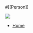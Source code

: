#[[Person]]

![](https://scrumguides.org/images/ken_schwaber.png)

- [Home](https://scrumguides.org/ken.html)